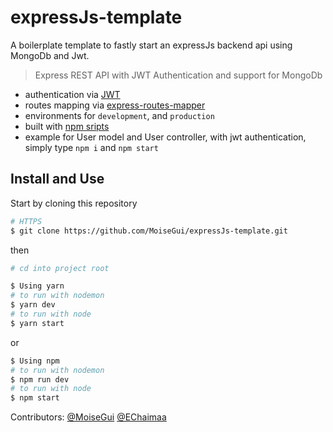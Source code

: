 # expressJs-template
A boilerplate template to fastly start an expressJs backend api using MongoDb and Jwt.

> Express REST API with JWT Authentication and support for MongoDb

- authentication via [JWT](https://jwt.io/)
- routes mapping via [express-routes-mapper](https://github.com/aichbauer/express-routes-mapper)
- environments for `development`, and `production`
- built with [npm sripts](#npm-scripts)
- example for User model and User controller, with jwt authentication, simply type `npm i` and `npm start`

## Install and Use

Start by cloning this repository

```sh
# HTTPS
$ git clone https://github.com/MoiseGui/expressJs-template.git
```

then

```sh
# cd into project root
```

```sh
$ Using yarn
# to run with nodemon
$ yarn dev
# to run with node
$ yarn start
```

or

```sh
$ Using npm
# to run with nodemon
$ npm run dev
# to run with node
$ npm start
```
Contributors: [@MoiseGui](https://github.com/MoiseGui) [@EChaimaa](https://github.com/EChaimaa)
